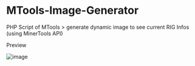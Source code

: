 # MTools-Image-Generator

PHP Script of MTools > generate dynamic image to see current RIG Infos (using MinerTools API)

Preview

![image](https://user-images.githubusercontent.com/25458928/118552870-d3e97280-b75f-11eb-824c-2b7e988175ab.png)

